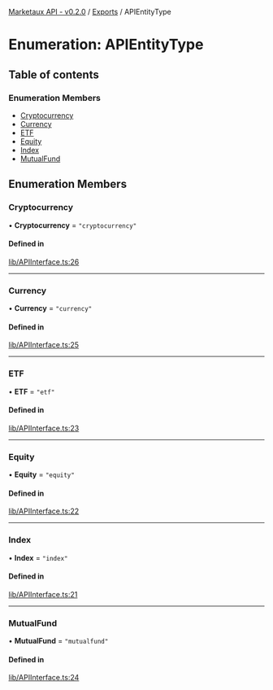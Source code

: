 [Marketaux API - v0.2.0](../README.md) / [Exports](../modules.md) / APIEntityType

# Enumeration: APIEntityType

## Table of contents

### Enumeration Members

- [Cryptocurrency](APIEntityType.md#cryptocurrency)
- [Currency](APIEntityType.md#currency)
- [ETF](APIEntityType.md#etf)
- [Equity](APIEntityType.md#equity)
- [Index](APIEntityType.md#index)
- [MutualFund](APIEntityType.md#mutualfund)

## Enumeration Members

### Cryptocurrency

• **Cryptocurrency** = ``"cryptocurrency"``

#### Defined in

[lib/APIInterface.ts:26](https://github.com/Viriatto/marketaux-api/blob/1d8313d/src/lib/APIInterface.ts#L26)

___

### Currency

• **Currency** = ``"currency"``

#### Defined in

[lib/APIInterface.ts:25](https://github.com/Viriatto/marketaux-api/blob/1d8313d/src/lib/APIInterface.ts#L25)

___

### ETF

• **ETF** = ``"etf"``

#### Defined in

[lib/APIInterface.ts:23](https://github.com/Viriatto/marketaux-api/blob/1d8313d/src/lib/APIInterface.ts#L23)

___

### Equity

• **Equity** = ``"equity"``

#### Defined in

[lib/APIInterface.ts:22](https://github.com/Viriatto/marketaux-api/blob/1d8313d/src/lib/APIInterface.ts#L22)

___

### Index

• **Index** = ``"index"``

#### Defined in

[lib/APIInterface.ts:21](https://github.com/Viriatto/marketaux-api/blob/1d8313d/src/lib/APIInterface.ts#L21)

___

### MutualFund

• **MutualFund** = ``"mutualfund"``

#### Defined in

[lib/APIInterface.ts:24](https://github.com/Viriatto/marketaux-api/blob/1d8313d/src/lib/APIInterface.ts#L24)
